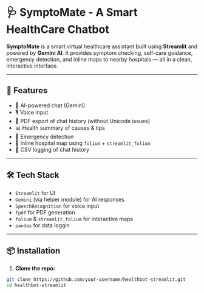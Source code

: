 # 🩺 SymptoMate - A Smart HealthCare Chatbot

**SymptoMate** is a smart virtual healthcare assistant built using **Streamlit** and powered by **Gemini AI**. It provides symptom checking, self-care guidance, emergency detection, and inline maps to nearby hospitals — all in a clean, interactive interface.

---

## 🚀 Features

- 🤖 AI-powered chat (Gemini)
- 🎙️ Voice input
- 📄 PDF export of chat history (without Unicode issues)
- 📊 Health summary of causes & tips
- 🚨 Emergency detection
- 🧭 Inline hospital map using `folium` + `streamlit_folium`
- 📁 CSV logging of chat history

---

## 🛠️ Tech Stack

- `Streamlit` for UI
- `Gemini` (via helper module) for AI responses
- `SpeechRecognition` for voice input
- `fpdf` for PDF generation
- `folium` & `streamlit_folium` for interactive maps
- `pandas` for data loggin

---

## 📦 Installation

1. **Clone the repo:**

```bash
git clone https://github.com/your-username/healthbot-streamlit.git
cd healthbot-streamlit
